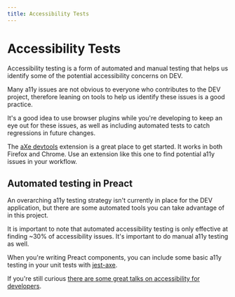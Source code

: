 ```yaml
---
title: Accessibility Tests
---
```


# Accessibility Tests

Accessibility testing is a form of automated and manual testing that helps us
identify some of the potential accessibility concerns on DEV.

Many a11y issues are not obvious to everyone who contributes to the DEV project,
therefore leaning on tools to help us identify these issues is a good practice.

It's a good idea to use browser plugins while you're developing to keep an eye
out for these issues, as well as including automated tests to catch regressions
in future changes.

The [aXe devtools](https://www.deque.com/axe) extension is a great place to get
started. It works in both Firefox and Chrome. Use an extension like this one to
find potential a11y issues in your workflow.

## Automated testing in Preact

An overarching a11y testing strategy isn't currently in place for the DEV
application, but there are some automated tools you can take advantage of in
this project.

It is important to note that automated accessibility testing is only effective
at finding ~30% of accessibility issues. It's important to do manual a11y
testing as well.

When you're writing Preact components, you can include some basic a11y testing
in your unit tests with [jest-axe](https://github.com/nickcolley/jest-axe).

If you're still curious
[there are some great talks on accessibility for developers](https://www.youtube.com/watch?v=8E9AEZjglqI).
